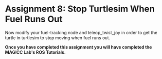 # Assignment 8: Stop Turtlesim When Fuel Runs Out

Now modify your fuel-tracking node and teleop_twist_joy in order to get the turtle in turtlesim to stop moving when fuel runs out.

**Once you have completed this assignment you will have completed the MAGICC Lab's ROS Tutorials.**
